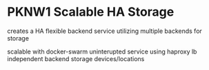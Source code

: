 # PKNW1 Scalable HA Storage

creates a HA flexible backend service utilizing multiple backends for storage

scalable with docker-swarm
uninterupted service using haproxy lb
independent backend storage devices/locations
